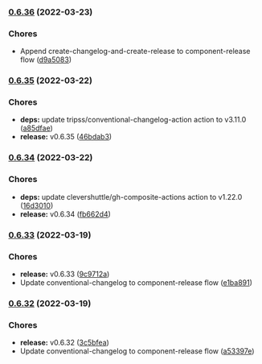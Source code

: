 ### [0.6.36](https://github.com/CleverShuttle/gh-reusable-workflows/compare/v0.6.35...v0.6.36) (2022-03-23)


### Chores

* Append create-changelog-and-create-release to component-release flow ([d9a5083](https://github.com/CleverShuttle/gh-reusable-workflows/commit/d9a508319ba0368ea42d2c64ff797b09de990610))

### [0.6.35](https://github.com/CleverShuttle/gh-reusable-workflows/compare/v0.6.34...v0.6.35) (2022-03-22)


### Chores

* **deps:** update tripss/conventional-changelog-action action to v3.11.0 ([a85dfae](https://github.com/CleverShuttle/gh-reusable-workflows/commit/a85dfae8a40ad37b65debe6e40b7ac840f166856))
* **release:** v0.6.35 ([46bdab3](https://github.com/CleverShuttle/gh-reusable-workflows/commit/46bdab3fc378b56f159b52a65c40d50b593b9213))

### [0.6.34](https://github.com/CleverShuttle/gh-reusable-workflows/compare/v0.6.33...v0.6.34) (2022-03-22)


### Chores

* **deps:** update clevershuttle/gh-composite-actions action to v1.22.0 ([16d3010](https://github.com/CleverShuttle/gh-reusable-workflows/commit/16d3010c2a05c024f4cb46605a3fef3d305852dc))
* **release:** v0.6.34 ([fb662d4](https://github.com/CleverShuttle/gh-reusable-workflows/commit/fb662d40f2c8fca9c10399a89b8d95a728c17a8a))

### [0.6.33](https://github.com/CleverShuttle/gh-reusable-workflows/compare/v0.6.32...v0.6.33) (2022-03-19)


### Chores

* **release:** v0.6.33 ([9c9712a](https://github.com/CleverShuttle/gh-reusable-workflows/commit/9c9712a50c73944944cfc655cd6f4aae06601c5b))
* Update conventional-changelog to component-release flow ([e1ba891](https://github.com/CleverShuttle/gh-reusable-workflows/commit/e1ba89146e78729f415766baa7a3d1d6d60c2143))

### [0.6.32](https://github.com/CleverShuttle/gh-reusable-workflows/compare/v0.6.31...v0.6.32) (2022-03-19)


### Chores

* **release:** v0.6.32 ([3c5bfea](https://github.com/CleverShuttle/gh-reusable-workflows/commit/3c5bfea75ed0c460a67c8340b088c3319c9c5962))
* Update conventional-changelog to component-release flow ([a53397e](https://github.com/CleverShuttle/gh-reusable-workflows/commit/a53397ead2177dc0b85cbed4fcd97195e0d81cda))

